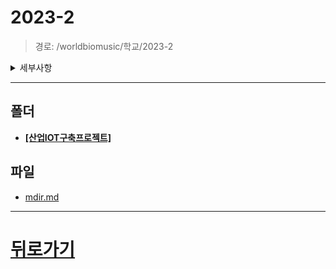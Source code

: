 # 2023-2
> 경로: /worldbiomusic/학교/2023-2
<details>
<summary>세부사항</summary>

- 폴더: 1
- 파일: 1
</details>

---


## 폴더
- **[[산업IOT구축프로젝트]](./산업IOT구축프로젝트/mdir.md)**

## 파일
- [mdir.md](./mdir.md)
---
# [뒤로가기](../mdir.md)
